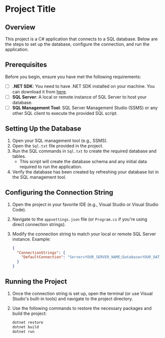 # Project Title

## Overview

This project is a C# application that connects to a SQL database. Below are the steps to set up the database, configure the connection, and run the application.

## Prerequisites

Before you begin, ensure you have met the following requirements:
- [ ] **.NET SDK**: You need to have .NET SDK installed on your machine. You can download it from [here](https://dotnet.microsoft.com/download).
- [ ] **SQL Server**: A local or remote instance of SQL Server to host your database.
- [ ] **SQL Management Tool**: SQL Server Management Studio (SSMS) or any other SQL client to execute the provided SQL script.
  
## Setting Up the Database

1. Open your SQL management tool (e.g., SSMS).
2. Open the `Sql.txt` file provided in the project.
3. Run the SQL commands in `Sql.txt` to create the required database and tables.
   - This script will create the database schema and any initial data required to run the application.
4. Verify the database has been created by refreshing your database list in the SQL management tool.

## Configuring the Connection String

1. Open the project in your favorite IDE (e.g., Visual Studio or Visual Studio Code).
2. Navigate to the `appsettings.json` file (or `Program.cs` if you're using direct connection strings).
3. Modify the connection string to match your local or remote SQL Server instance. Example:

   ```json
   {
     "ConnectionStrings": {
       "DefaultConnection": "Server=YOUR_SERVER_NAME;Database=YOUR_DATABASE_NAME;User Id=YOUR_USERNAME;Password=YOUR_PASSWORD;"
     }
   }

## Running the Project

1. Once the connection string is set up, open the terminal (or use Visual Studio's built-in tools) and navigate to the project directory.
2. Use the following commands to restore the necessary packages and build the project:

   ```bash
   dotnet restore
   dotnet build
   dotnet run
